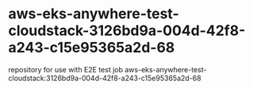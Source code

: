 # aws-eks-anywhere-test-cloudstack-3126bd9a-004d-42f8-a243-c15e95365a2d-68
repository for use with E2E test job aws-eks-anywhere-test-cloudstack:3126bd9a-004d-42f8-a243-c15e95365a2d-68
